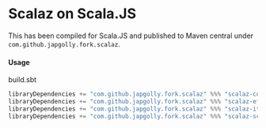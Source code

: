 # Scalaz on Scala.JS

This has been compiled for Scala.JS and published to Maven central under `com.github.japgolly.fork.scalaz`.

#### Usage
build.sbt
```scala
libraryDependencies += "com.github.japgolly.fork.scalaz" %%% "scalaz-core" % "7.2.0"
libraryDependencies += "com.github.japgolly.fork.scalaz" %%% "scalaz-effect" % "7.2.0"
libraryDependencies += "com.github.japgolly.fork.scalaz" %%% "scalaz-iteratee" % "7.2.0"
libraryDependencies += "com.github.japgolly.fork.scalaz" %%% "scalaz-scalacheck-binding" % "7.2.0"
```

